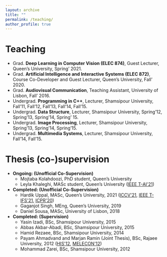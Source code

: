 ```yaml
---
layout: archive
title: ""
permalink: /teaching/
author_profile: true
---
```


Teaching
======
* Grad. <b>Deep Learning in Computer Vision (ELEC 874)</b>, Guest Lecturer, Queen’s University, Spring’ 2021.
* Grad. <b>Artificial Intelligence and Interactive Systems (ELEC 872)</b>, Course Co-Developer and Guest Lecturer, Queen’s University, Fall’ 2020.
* Grad. <b>Audiovisual Communication</b>, Teaching Assistant, University of Lisbon, Fall’ 2016.
* Undergrad. <b>Programming in C++</b>, Lecturer, Shamsipour University, Fall’11, Fall’12, Fall’13, Fall’14, Fall’15.
* Undergrad. <b>Data Structure</b>, Lecturer, Shamsipour University, Spring’12, Spring’13, Spring’14, Spring’ 15.
* Undergrad. <b>Image Processing</b>, Lecturer, Shamsipour University, Spring’13, Spring’14, Spring’15.
* Undergrad. <b>Multimedia Systems</b>, Lecturer, Shamsipour University, Fall’14, Fall’15.

Thesis (co-)supervision
======

* <b>Ongoing: (Unofficial Co-Supervision)</b>
  * Mojtaba Kolahdoozi, PhD student, Queen’s University
  * Leyla Khaleghi, MASc student, Queen’s University ([IEEE T-AI'21](https://arxiv.org/abs/2109.11747)) 
* <b>Completed: (Unofficial Co-Supervision)</b>
  * Hardik Uppal, MASc, Queen’s University, 2021 ([ICCV'21](https://arxiv.org/abs/2104.02424), [IEEE T-IFS'21](https://ieeexplore.ieee.org/abstract/document/9330625), [ICPR'20](https://ieeexplore.ieee.org/abstract/document/9412514)) 
  * Gaganjot Singh, MEng, Queen’s University, 2019
  * Daniel Sousa, MASc, University of Lisbon, 2018
* <b>Completed: (Supervision)</b>
  * Yasin Izadi, BSc, Shamsipour University, 2015
  * Abbas Akbar-Abadi, BSc, Shamsipour University, 2015
  * Hamid Rezaee, BSc, Shamsipour University, 2014
  * Payam Ahmadvand and Marjan Ramin (Joint Thesis), BSc, Rajaee University, 2012 ([HIS'12](https://ieeexplore.ieee.org/abstract/document/6421331), [MELECON'12](https://ieeexplore.ieee.org/abstract/document/6196573))
  * Mohammad Zarei, BSc, Shamsipour University, 2012
